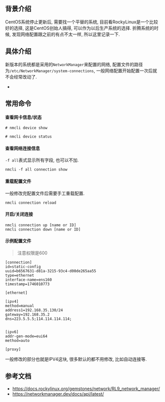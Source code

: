 ## 背景介绍

CentOS系统停止更新后, 需要找一个平替的系统, 目前看RockyLinux是一个比较好的选择, 这是CentOS创始人搞得, 可以作为以后生产系统的选择. 折腾系统的时候, 发现网络配置跟之前的有点不太一样, 所以这里记录一下.


## 具体介绍

新版本的系统都是采用的`NetworkManager`来配置的网络, 配置文件的路径为`/etc/NetworkManager/system-connections`, 一般网络配置开始配置一次后就不会经常改动了.

* 
## 常用命令

#### 查看网卡信息/状态

```
# nmcli device show

# nmcli device status

```

#### 查看网络连接信息

`-f all`表式显示所有字段, 也可以不加.

```
nmcli -f all connection show
```

#### 重载配置文件

一般修改完配置文件后需要手工重载配置.

```
nmcli connection reload
```

#### 开启/关闭连接

```
nmcli connection up [name or ID]
nmcli connection down [name or ID]
```

#### 示例配置文件

> 注意权限是600

```
[connection]
id=static-config
uuid=b6567631-d81a-3215-93c4-d00de265aa55
type=ethernet
interface-name=ens160
timestamp=1746010773

[ethernet]

[ipv4]
method=manual
address1=192.168.35.130/24
gateway=192.168.35.2
dns=223.5.5.5;114.114.114.114;


[ipv6]
addr-gen-mode=eui64
method=auto

[proxy]
```

一般修改的部分也就是IPV4这块, 很多默认的都不用修改, 比如自动连接等.

## 参考文档

* https://docs.rockylinux.org/gemstones/network/RL9_network_manager/
* https://networkmanager.dev/docs/api/latest/
